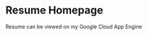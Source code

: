 Resume Homepage
================================

Resume can be viewed on my Google Cloud App Engine 
